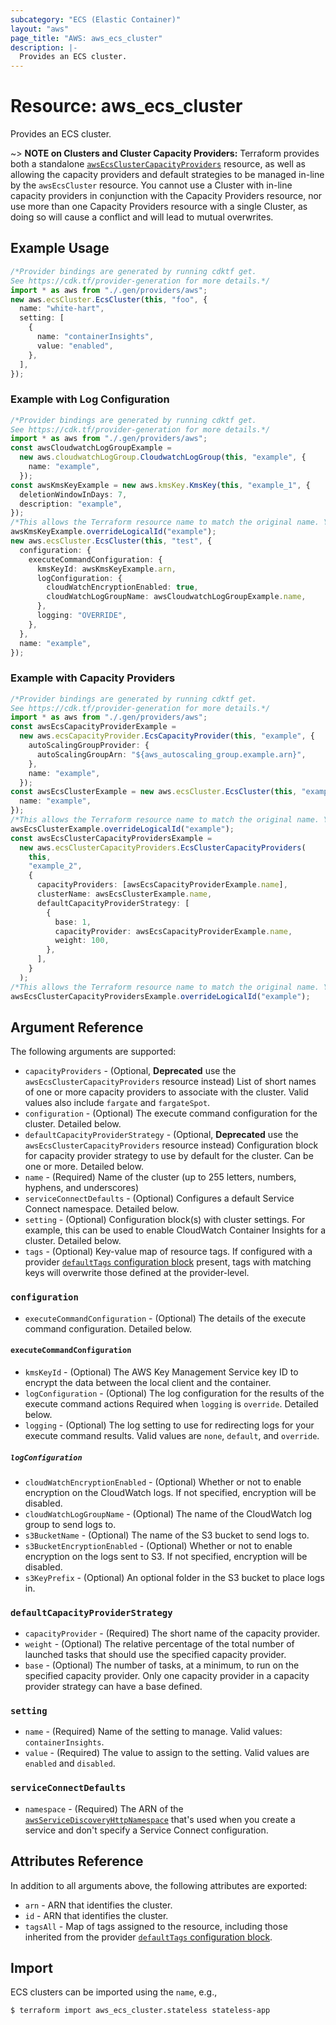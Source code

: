 ```yaml
---
subcategory: "ECS (Elastic Container)"
layout: "aws"
page_title: "AWS: aws_ecs_cluster"
description: |-
  Provides an ECS cluster.
---
```


# Resource: aws\_ecs\_cluster

Provides an ECS cluster.

\~> **NOTE on Clusters and Cluster Capacity Providers:** Terraform provides both a standalone [`awsEcsClusterCapacityProviders`](/docs/providers/aws/r/ecs_cluster_capacity_providers.html) resource, as well as allowing the capacity providers and default strategies to be managed in-line by the `awsEcsCluster` resource. You cannot use a Cluster with in-line capacity providers in conjunction with the Capacity Providers resource, nor use more than one Capacity Providers resource with a single Cluster, as doing so will cause a conflict and will lead to mutual overwrites.

## Example Usage

```typescript
/*Provider bindings are generated by running cdktf get.
See https://cdk.tf/provider-generation for more details.*/
import * as aws from "./.gen/providers/aws";
new aws.ecsCluster.EcsCluster(this, "foo", {
  name: "white-hart",
  setting: [
    {
      name: "containerInsights",
      value: "enabled",
    },
  ],
});

```

### Example with Log Configuration

```typescript
/*Provider bindings are generated by running cdktf get.
See https://cdk.tf/provider-generation for more details.*/
import * as aws from "./.gen/providers/aws";
const awsCloudwatchLogGroupExample =
  new aws.cloudwatchLogGroup.CloudwatchLogGroup(this, "example", {
    name: "example",
  });
const awsKmsKeyExample = new aws.kmsKey.KmsKey(this, "example_1", {
  deletionWindowInDays: 7,
  description: "example",
});
/*This allows the Terraform resource name to match the original name. You can remove the call if you don't need them to match.*/
awsKmsKeyExample.overrideLogicalId("example");
new aws.ecsCluster.EcsCluster(this, "test", {
  configuration: {
    executeCommandConfiguration: {
      kmsKeyId: awsKmsKeyExample.arn,
      logConfiguration: {
        cloudWatchEncryptionEnabled: true,
        cloudWatchLogGroupName: awsCloudwatchLogGroupExample.name,
      },
      logging: "OVERRIDE",
    },
  },
  name: "example",
});

```

### Example with Capacity Providers

```typescript
/*Provider bindings are generated by running cdktf get.
See https://cdk.tf/provider-generation for more details.*/
import * as aws from "./.gen/providers/aws";
const awsEcsCapacityProviderExample =
  new aws.ecsCapacityProvider.EcsCapacityProvider(this, "example", {
    autoScalingGroupProvider: {
      autoScalingGroupArn: "${aws_autoscaling_group.example.arn}",
    },
    name: "example",
  });
const awsEcsClusterExample = new aws.ecsCluster.EcsCluster(this, "example_1", {
  name: "example",
});
/*This allows the Terraform resource name to match the original name. You can remove the call if you don't need them to match.*/
awsEcsClusterExample.overrideLogicalId("example");
const awsEcsClusterCapacityProvidersExample =
  new aws.ecsClusterCapacityProviders.EcsClusterCapacityProviders(
    this,
    "example_2",
    {
      capacityProviders: [awsEcsCapacityProviderExample.name],
      clusterName: awsEcsClusterExample.name,
      defaultCapacityProviderStrategy: [
        {
          base: 1,
          capacityProvider: awsEcsCapacityProviderExample.name,
          weight: 100,
        },
      ],
    }
  );
/*This allows the Terraform resource name to match the original name. You can remove the call if you don't need them to match.*/
awsEcsClusterCapacityProvidersExample.overrideLogicalId("example");

```

## Argument Reference

The following arguments are supported:

* `capacityProviders` - (Optional, **Deprecated** use the `awsEcsClusterCapacityProviders` resource instead) List of short names of one or more capacity providers to associate with the cluster. Valid values also include `fargate` and `fargateSpot`.
* `configuration` - (Optional) The execute command configuration for the cluster. Detailed below.
* `defaultCapacityProviderStrategy` - (Optional, **Deprecated** use the `awsEcsClusterCapacityProviders` resource instead) Configuration block for capacity provider strategy to use by default for the cluster. Can be one or more. Detailed below.
* `name` - (Required) Name of the cluster (up to 255 letters, numbers, hyphens, and underscores)
* `serviceConnectDefaults` - (Optional) Configures a default Service Connect namespace. Detailed below.
* `setting` - (Optional) Configuration block(s) with cluster settings. For example, this can be used to enable CloudWatch Container Insights for a cluster. Detailed below.
* `tags` - (Optional) Key-value map of resource tags. If configured with a provider [`defaultTags` configuration block](https://registry.terraform.io/providers/hashicorp/aws/latest/docs#default_tags-configuration-block) present, tags with matching keys will overwrite those defined at the provider-level.

### `configuration`

* `executeCommandConfiguration` - (Optional) The details of the execute command configuration. Detailed below.

#### `executeCommandConfiguration`

* `kmsKeyId` - (Optional) The AWS Key Management Service key ID to encrypt the data between the local client and the container.
* `logConfiguration` - (Optional) The log configuration for the results of the execute command actions Required when `logging` is `override`. Detailed below.
* `logging` - (Optional) The log setting to use for redirecting logs for your execute command results. Valid values are `none`, `default`, and `override`.

##### `logConfiguration`

* `cloudWatchEncryptionEnabled` - (Optional) Whether or not to enable encryption on the CloudWatch logs. If not specified, encryption will be disabled.
* `cloudWatchLogGroupName` - (Optional) The name of the CloudWatch log group to send logs to.
* `s3BucketName` - (Optional) The name of the S3 bucket to send logs to.
* `s3BucketEncryptionEnabled` - (Optional) Whether or not to enable encryption on the logs sent to S3. If not specified, encryption will be disabled.
* `s3KeyPrefix` - (Optional) An optional folder in the S3 bucket to place logs in.

### `defaultCapacityProviderStrategy`

* `capacityProvider` - (Required) The short name of the capacity provider.
* `weight` - (Optional) The relative percentage of the total number of launched tasks that should use the specified capacity provider.
* `base` - (Optional) The number of tasks, at a minimum, to run on the specified capacity provider. Only one capacity provider in a capacity provider strategy can have a base defined.

### `setting`

* `name` - (Required) Name of the setting to manage. Valid values: `containerInsights`.
* `value` -  (Required) The value to assign to the setting. Valid values are `enabled` and `disabled`.

### `serviceConnectDefaults`

* `namespace` - (Required) The ARN of the [`awsServiceDiscoveryHttpNamespace`](/docs/providers/aws/r/service_discovery_http_namespace.html) that's used when you create a service and don't specify a Service Connect configuration.

## Attributes Reference

In addition to all arguments above, the following attributes are exported:

* `arn` - ARN that identifies the cluster.
* `id` - ARN that identifies the cluster.
* `tagsAll` - Map of tags assigned to the resource, including those inherited from the provider [`defaultTags` configuration block](https://registry.terraform.io/providers/hashicorp/aws/latest/docs#default_tags-configuration-block).

## Import

ECS clusters can be imported using the `name`, e.g.,

```console
$ terraform import aws_ecs_cluster.stateless stateless-app
```
